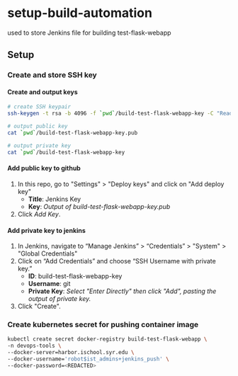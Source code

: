 # setup-build-automation
used to store Jenkins file for building test-flask-webapp

## Setup
### Create and store SSH key
#### Create and output keys
```bash
# create SSH keypair
ssh-keygen -t rsa -b 4096 -f `pwd`/build-test-flask-webapp-key -C "Read-only key for pulling build repo." -q

# output public key
cat `pwd`/build-test-flask-webapp-key.pub

# output private key
cat `pwd`/build-test-flask-webapp-key
```

#### Add public key to github
1. In this repo, go to "Settings" > "Deploy keys" and click on "Add deploy key"
    - **Title**: Jenkins Key
    - **Key**: *Output of build-test-flask-webapp-key.pub*
2. Click *Add Key*.

#### Add private key to jenkins
1. In Jenkins, navigate to “Manage Jenkins” > “Credentials” > "System" > "Global Credentials"
2. Click on “Add Credentials” and choose “SSH Username with private key.”
    - **ID**: build-test-flask-webapp-key
    - **Username**: git
    - **Private Key**: *Select "Enter Directly" then click "Add", pasting the output of private key.*
3. Click "Create".

### Create kubernetes secret for pushing container image
```bash
kubectl create secret docker-registry build-test-flask-webapp \
-n devops-tools \
--docker-server=harbor.ischool.syr.edu \
--docker-username='robot$ist_admins+jenkins_push' \
--docker-password=<REDACTED>
```